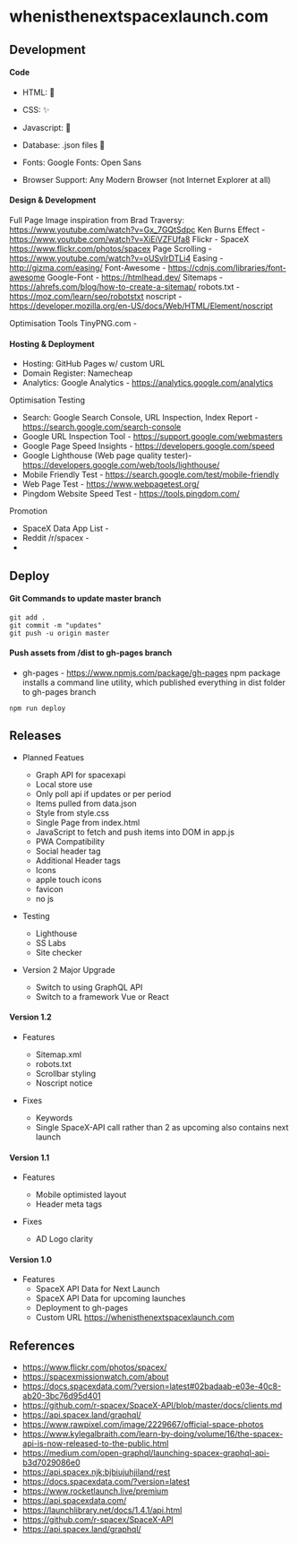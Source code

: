 # whenisthenextspacexlaunch.com

## Development

#### Code


* HTML:  :nut_and_bolt:
* CSS:  :sparkles:
* Javascript:  :icecream:
* Database:  .json files :floppy_disk:

* Fonts: Google Fonts: Open Sans

* Browser Support: Any Modern Browser (not Internet Explorer at all)

#### Design & Development

Full Page Image inspiration from Brad Traversy: https://www.youtube.com/watch?v=Gx_7GQtSdpc
Ken Burns Effect - https://www.youtube.com/watch?v=XiEiVZFUfa8
Flickr - SpaceX https://www.flickr.com/photos/spacex
Page Scrolling -  https://www.youtube.com/watch?v=oUSvlrDTLi4
Easing - http://gizma.com/easing/
Font-Awesome - https://cdnjs.com/libraries/font-awesome
Google-Font - 
https://htmlhead.dev/
Sitemaps - https://ahrefs.com/blog/how-to-create-a-sitemap/
robots.txt - https://moz.com/learn/seo/robotstxt
noscript - https://developer.mozilla.org/en-US/docs/Web/HTML/Element/noscript

Optimisation Tools
TinyPNG.com - 

#### Hosting & Deployment

* Hosting: GitHub Pages w/ custom URL
* Domain Register: Namecheap
* Analytics: Google Analytics - https://analytics.google.com/analytics

Optimisation Testing
* Search: Google Search Console, URL Inspection, Index Report - https://search.google.com/search-console
* Google URL Inspection Tool - https://support.google.com/webmasters
* Google Page Speed Insights - https://developers.google.com/speed
* Google Lighthouse (Web page quality tester)- https://developers.google.com/web/tools/lighthouse/
* Mobile Friendly Test - https://search.google.com/test/mobile-friendly
* Web Page Test - https://www.webpagetest.org/
* Pingdom Website Speed Test - https://tools.pingdom.com/

Promotion
* SpaceX Data App List - 
* Reddit /r/spacex - 
*

## Deploy

#### Git Commands to update master branch
```
git add . 
git commit -m "updates"
git push -u origin master
```
#### Push assets from /dist to gh-pages branch

* gh-pages - https://www.npmjs.com/package/gh-pages
npm package installs a command line utility, which published everything in dist folder to gh-pages branch

```
npm run deploy
```

## Releases

* Planned Featues
  * Graph API for spacexapi
  * Local store use 
  * Only poll api if updates or per period
  * Items pulled from data.json
  * Style from style.css
  * Single Page from index.html
  * JavaScript to fetch and push items into DOM in app.js 
  * PWA Compatibility
  * Social header tag
  * Additional Header tags
  * Icons
  * apple touch icons
  * favicon
  * no js
  
* Testing
  * Lighthouse
  * SS Labs
  * Site checker

* Version 2 Major Upgrade
  * Switch to using GraphQL API 
  * Switch to a framework Vue or React

#### Version 1.2

* Features
  * Sitemap.xml
  * robots.txt
  * Scrollbar styling
  * Noscript notice

* Fixes
  * Keywords
  * Single SpaceX-API call rather than 2 as upcoming also contains next launch

#### Version 1.1

* Features
  * Mobile optimisted layout
  * Header meta tags

* Fixes
  * AD Logo clarity

#### Version 1.0

* Features
  * SpaceX API Data for Next Launch
  * SpaceX API Data for upcoming launches
  * Deployment to gh-pages
  * Custom URL https://whenisthenextspacexlaunch.com

## References

 * https://www.flickr.com/photos/spacex/
 * https://spacexmissionwatch.com/about
 * https://docs.spacexdata.com/?version=latest#02badaab-e03e-40c8-ab20-3bc76d95d401
 * https://github.com/r-spacex/SpaceX-API/blob/master/docs/clients.md
 * https://api.spacex.land/graphql/
 * https://www.rawpixel.com/image/2229667/official-space-photos
 * https://www.kylegalbraith.com/learn-by-doing/volume/16/the-spacex-api-is-now-released-to-the-public.html
 * https://medium.com/open-graphql/launching-spacex-graphql-api-b3d7029086e0
 * https://api.spacex.njk;bjbiujuhjiland/rest
 * https://docs.spacexdata.com/?version=latest
 * https://www.rocketlaunch.live/premium
 * https://api.spacexdata.com/
 * https://launchlibrary.net/docs/1.4.1/api.html
 * https://github.com/r-spacex/SpaceX-API
 * https://api.spacex.land/graphql/